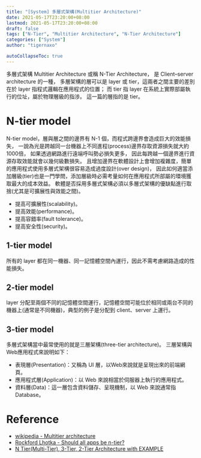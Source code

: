 ```yaml
---
title: "[System] 多層式架構(Multitier Architecture)"
date: 2021-05-17T23:20:00+08:00
lastmod: 2021-05-17T23:20:00+08:00
draft: false
tags: ["N-Tier", "Multitier Architecture", "N-Tier Architecture"]
categories: ["System"]
author: "tigernaxo"

autoCollapseToc: true
---
```

多層式架構 Multitier Architecture 或稱 N-Tier Architecture，
是 Client–server architecture 的一種，
多層架構的層可以是 layer 或 tier，這兩者之間主要的差別在於 layer 指程式邏輯在應用程式的位置；
而 tier 指 layer 在系統上實際部屬執行的位址，屬於物理層級的指涉。
這一篇的層指的是 tier。


# N-tier model
N-tier model，層與層之間的邊界有 N-1 個，而程式跨邊界會造成巨大的效能損失，
一說為光是跨越同一台機器上不同進程(process)邊界存取資源損失就大約1000倍，
如果透過網路進行遠端呼叫勢必損失更多，
因此每跨越一個邊界進行資源存取效能就會以幾何級數損失。
且增加邊界在軟體設計上會增加複雜度，簡單的應用程式使用多層式架構很容易造成過度設計(over design)，
因此如何適當添加層級(tier)也是一門學問，添加層級時必需考量如何在應用程式所部屬的環境獲取最大的成本效益。
軟體是否採用多層式架構必須以多層式架構的優缺點進行取捨(尤其是可擴展性與效能之間)。
- 提高可擴展性(scalability)。
- 提高效能(performance)。
- 提高容錯率(fault tolerance)。
- 提高安全性(security)。

## 1-tier model
所有的 layer 都在同一機器、同一記憶體空間內運行，因此不需考慮網路造成的性能損失。
## 2-tier model
layer 分配至兩個不同的記憶體空間運行，記憶體空間可能位於相同或兩台不同的機器上(通常是不同機器)，典型的例子是分配到 client、server 上運行。
## 3-tier model
多層式架構當中最常使用的就是三層架構(three-tier architecture)。
三層架構與Web應用程式來說明如下：
- 表現層(Presentation)：又稱為 UI 層，以Web來說就是呈現出來的前端網頁。
- 應用程式層(Application)：以 Web 來說相當於伺服器上執行的應用程式。
- 資料層(Data)：這一層包含資料儲存、呈現機制，以 Web 來說通常指 Database。

# Reference
- [wikipedia - Multitier architecture](https://en.wikipedia.org/wiki/Multitier_architecture)
- [Rockford Lhotka - Should all apps be n-tier?](http://www.lhotka.net/weblog/ShouldAllAppsBeNtier.aspx)
- [N Tier(Multi-Tier), 3-Tier, 2-Tier Architecture with EXAMPLE](https://www.guru99.com/n-tier-architecture-system-concepts-tips.html)